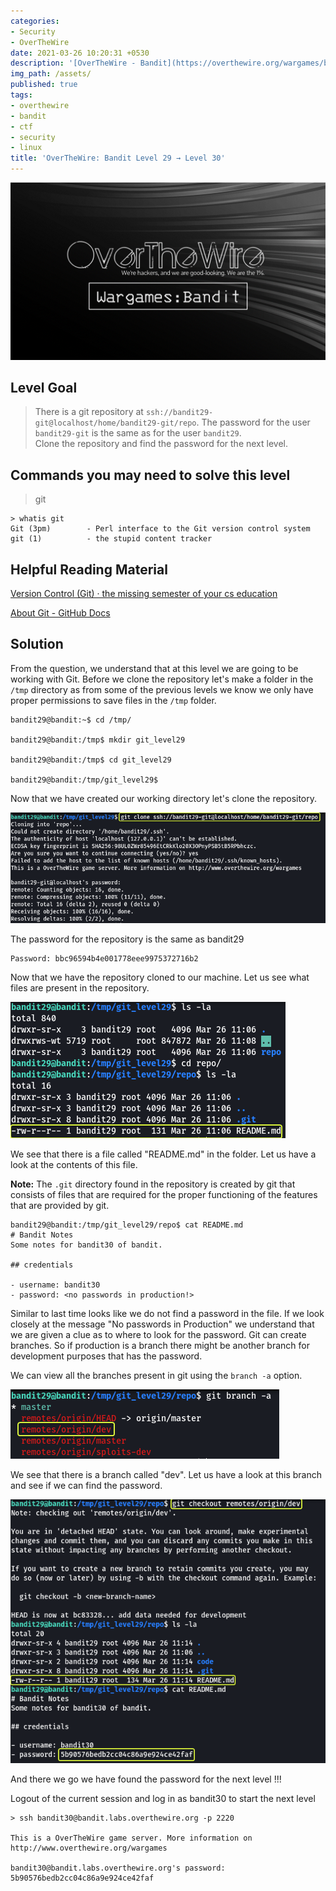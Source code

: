 ```yaml
---
categories:
- Security
- OverTheWire
date: 2021-03-26 10:20:31 +0530
description: '[OverTheWire - Bandit](https://overthewire.org/wargames/bandit/bandit30.html)'
img_path: /assets/
published: true
tags:
- overthewire
- bandit
- ctf
- security
- linux
title: 'OverTheWire: Bandit Level 29 → Level 30'
---
```


![banner-image|640](images/overthewire-banner.png)

## Level Goal

> There is a git repository at `ssh://bandit29-git@localhost/home/bandit29-git/repo`. The password for the user `bandit29-git` is the same as for the user `bandit29`.  
> Clone the repository and find the password for the next level.

## Commands you may need to solve this level

> git

```
> whatis git  
Git (3pm)        - Perl interface to the Git version control system  
git (1)          - the stupid content tracker
```

## Helpful Reading Material

[Version Control (Git) · the missing semester of your cs education](https://missing.csail.mit.edu/2020/version-control/)

[About Git - GitHub Docs](https://guides.github.com/introduction/git-handbook/)

## Solution

From the question, we understand that at this level we are going to be working with Git. Before we clone the repository let's make a folder in the `/tmp` directory as from some of the previous levels we know we only have proper permissions to save files in the `/tmp` folder.

```
bandit29@bandit:~$ cd /tmp/

bandit29@bandit:/tmp$ mkdir git_level29

bandit29@bandit:/tmp$ cd git_level29

bandit29@bandit:/tmp/git_level29$
```

Now that we have created our working directory let's clone the repository.

![Clone Git Repository](images/bandit-29-30/clone-git-repo.png)

The password for the repository is the same as bandit29

```
Password: bbc96594b4e001778eee9975372716b2
```

Now that we have the repository cloned to our machine. Let us see what files are present in the repository.

![View Repo Content|380](images/bandit-29-30/view-repo-content.png)

We see that there is a file called "README.md" in the folder. Let us have a look at the contents of this file.

**Note:** The `.git` directory found in the repository is created by git that consists of files that are required for the proper functioning of the features that are provided by git.

```
bandit29@bandit:/tmp/git_level29/repo$ cat README.md   
# Bandit Notes  
Some notes for bandit30 of bandit.

## credentials

- username: bandit30  
- password: <no passwords in production!>
```

Similar to last time looks like we do not find a password in the file. If we look closely at the message "No passwords in Production" we understand that we are given a clue as to where to look for the password. Git can create branches. So if production is a branch there might be another branch for development purposes that has the password.

We can view all the branches present in git using the `branch -a` option.

![View Repo Branches|380](images/bandit-29-30/view-repo-branches.png)

We see that there is a branch called "dev". Let us have a look at this branch and see if we can find the password.

![Checkout Dev Branch|540](images/bandit-29-30/checkout-branch.png)

And there we go we have found the password for the next level !!!

Logout of the current session and log in as bandit30 to start the next level

```
> ssh bandit30@bandit.labs.overthewire.org -p 2220

This is a OverTheWire game server. More information on http://www.overthewire.org/wargames

bandit30@bandit.labs.overthewire.org's password: 5b90576bedb2cc04c86a9e924ce42faf
```